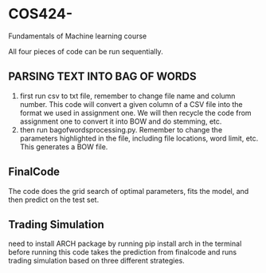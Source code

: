 # COS424-
Fundamentals of Machine learning course

All four pieces of code can be run sequentially.


##  PARSING TEXT INTO BAG OF WORDS

1. first run csv to txt file, remember to change file name and column number. This code will convert a given column of a CSV file into the format we used in assignment one. We will then recycle the code from assignment one to convert it into BOW and do stemming, etc.
2. then run bagofwordsprocessing.py. Remember to change the parameters highlighted in the file, including file locations, word limit, etc. This generates a BOW file. 


## FinalCode

The code does the grid search of optimal parameters, fits the model, and then predict on the test set.

## Trading Simulation
need to install ARCH package by running pip install arch in the terminal before running
this code takes the prediction from finalcode and runs trading simulation based on three different strategies.
